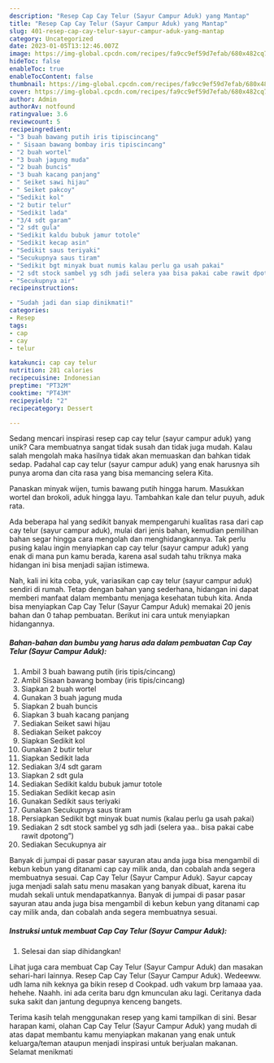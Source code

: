 ```yaml
---
description: "Resep Cap Cay Telur (Sayur Campur Aduk) yang Mantap"
title: "Resep Cap Cay Telur (Sayur Campur Aduk) yang Mantap"
slug: 401-resep-cap-cay-telur-sayur-campur-aduk-yang-mantap
category: Uncategorized
date: 2023-01-05T13:12:46.007Z
image: https://img-global.cpcdn.com/recipes/fa9cc9ef59d7efab/680x482cq70/cap-cay-telur-sayur-campur-aduk-foto-resep-utama.jpg
hideToc: false
enableToc: true
enableTocContent: false
thumbnail: https://img-global.cpcdn.com/recipes/fa9cc9ef59d7efab/680x482cq70/cap-cay-telur-sayur-campur-aduk-foto-resep-utama.jpg
cover: https://img-global.cpcdn.com/recipes/fa9cc9ef59d7efab/680x482cq70/cap-cay-telur-sayur-campur-aduk-foto-resep-utama.jpg
author: Admin
authorAv: notfound
ratingvalue: 3.6
reviewcount: 5
recipeingredient:
- "3 buah bawang putih iris tipiscincang"
- " Sisaan bawang bombay iris tipiscincang"
- "2 buah wortel"
- "3 buah jagung muda"
- "2 buah buncis"
- "3 buah kacang panjang"
- " Seiket sawi hijau"
- " Seiket pakcoy"
- "Sedikit kol"
- "2 butir telur"
- "Sedikit lada"
- "3/4 sdt garam"
- "2 sdt gula"
- "Sedikit kaldu bubuk jamur totole"
- "Sedikit kecap asin"
- "Sedikit saus teriyaki"
- "Secukupnya saus tiram"
- "Sedikit bgt minyak buat numis kalau perlu ga usah pakai"
- "2 sdt stock sambel yg sdh jadi selera yaa bisa pakai cabe rawit dpotong"
- "Secukupnya air"
recipeinstructions:

- "Sudah jadi dan siap dinikmati!"
categories:
- Resep
tags:
- cap
- cay
- telur

katakunci: cap cay telur 
nutrition: 281 calories
recipecuisine: Indonesian
preptime: "PT32M"
cooktime: "PT43M"
recipeyield: "2"
recipecategory: Dessert

---
```





Sedang mencari inspirasi resep cap cay telur (sayur campur aduk) yang unik? Cara membuatnya sangat tidak susah dan tidak juga mudah. Kalau salah mengolah maka hasilnya tidak akan memuaskan dan bahkan tidak sedap. Padahal cap cay telur (sayur campur aduk) yang enak harusnya sih punya aroma dan cita rasa yang bisa memancing selera Kita.





Panaskan minyak wijen, tumis bawang putih hingga harum. Masukkan wortel dan brokoli, aduk hingga layu. Tambahkan kale dan telur puyuh, aduk rata.

Ada beberapa hal yang sedikit banyak mempengaruhi kualitas rasa dari cap cay telur (sayur campur aduk), mulai dari jenis bahan, kemudian pemilihan bahan segar hingga cara mengolah dan menghidangkannya. Tak perlu pusing kalau ingin menyiapkan cap cay telur (sayur campur aduk) yang enak di mana pun kamu berada, karena asal sudah tahu triknya maka hidangan ini bisa menjadi sajian istimewa.






Nah, kali ini kita coba, yuk, variasikan cap cay telur (sayur campur aduk) sendiri di rumah. Tetap dengan bahan yang sederhana, hidangan ini dapat memberi manfaat dalam membantu menjaga kesehatan tubuh kita. Anda bisa menyiapkan Cap Cay Telur (Sayur Campur Aduk) memakai 20 jenis bahan dan 0 tahap pembuatan. Berikut ini cara untuk menyiapkan hidangannya.

<!--inarticleads1-->

##### Bahan-bahan dan bumbu yang harus ada dalam pembuatan Cap Cay Telur (Sayur Campur Aduk):

1. Ambil 3 buah bawang putih (iris tipis/cincang)
1. Ambil  Sisaan bawang bombay (iris tipis/cincang)
1. Siapkan 2 buah wortel
1. Gunakan 3 buah jagung muda
1. Siapkan 2 buah buncis
1. Siapkan 3 buah kacang panjang
1. Sediakan  Seiket sawi hijau
1. Sediakan  Seiket pakcoy
1. Siapkan Sedikit kol
1. Gunakan 2 butir telur
1. Siapkan Sedikit lada
1. Sediakan 3/4 sdt garam
1. Siapkan 2 sdt gula
1. Sediakan Sedikit kaldu bubuk jamur totole
1. Sediakan Sedikit kecap asin
1. Gunakan Sedikit saus teriyaki
1. Gunakan Secukupnya saus tiram
1. Persiapkan Sedikit bgt minyak buat numis (kalau perlu ga usah pakai)
1. Sediakan 2 sdt stock sambel yg sdh jadi (selera yaa.. bisa pakai cabe rawit dpotong”)
1. Sediakan Secukupnya air


Banyak di jumpai di pasar pasar sayuran atau anda juga bisa mengambil di kebun kebun yang ditanami cap cay milik anda, dan cobalah anda segera membuatnya sesuai. Cap Cay Telur (Sayur Campur Aduk). Sayur capcay juga menjadi salah satu menu masakan yang banyak dibuat, karena itu mudah sekali untuk mendapatkannya. Banyak di jumpai di pasar pasar sayuran atau anda juga bisa mengambil di kebun kebun yang ditanami cap cay milik anda, dan cobalah anda segera membuatnya sesuai. 

<!--inarticleads2-->

##### Instruksi untuk membuat Cap Cay Telur (Sayur Campur Aduk):


1. Selesai dan siap dihidangkan!

Lihat juga cara membuat Cap Cay Telur (Sayur Campur Aduk) dan masakan sehari-hari lainnya. Resep Cap Cay Telur (Sayur Campur Aduk). Wedeeww. udh lama nih keknya ga bikin resep d Cookpad. udh vakum brp lamaaa yaa. hehehe. Naahh. ini ada cerita baru dgn kmunculan aku lagi. Ceritanya dada suka sakit dan jantung degupnya kenceng bangets. 

Terima kasih telah menggunakan resep yang kami tampilkan di sini. Besar harapan kami, olahan Cap Cay Telur (Sayur Campur Aduk) yang mudah di atas dapat membantu kamu menyiapkan makanan yang enak untuk keluarga/teman ataupun menjadi inspirasi untuk berjualan makanan. Selamat menikmati
